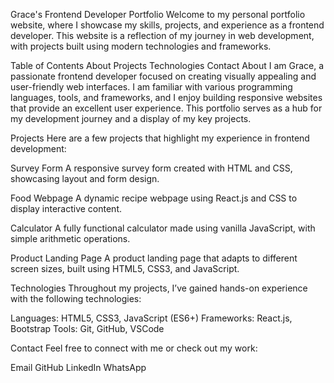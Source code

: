 Grace's Frontend Developer Portfolio
Welcome to my personal portfolio website, where I showcase my skills, projects, and experience as a frontend developer. This website is a reflection of my journey in web development, with projects built using modern technologies and frameworks.

Table of Contents
About
Projects
Technologies
Contact
About
I am Grace, a passionate frontend developer focused on creating visually appealing and user-friendly web interfaces. I am familiar with various programming languages, tools, and frameworks, and I enjoy building responsive websites that provide an excellent user experience. This portfolio serves as a hub for my development journey and a display of my key projects.

Projects
Here are a few projects that highlight my experience in frontend development:

Survey Form
A responsive survey form created with HTML and CSS, showcasing layout and form design.

Food Webpage
A dynamic recipe webpage using React.js and CSS to display interactive content.

Calculator
A fully functional calculator made using vanilla JavaScript, with simple arithmetic operations.

Product Landing Page
A product landing page that adapts to different screen sizes, built using HTML5, CSS3, and JavaScript.

Technologies
Throughout my projects, I’ve gained hands-on experience with the following technologies:

Languages: HTML5, CSS3, JavaScript (ES6+)
Frameworks: React.js, Bootstrap
Tools: Git, GitHub, VSCode

Contact
Feel free to connect with me or check out my work:

Email
GitHub
LinkedIn
WhatsApp
